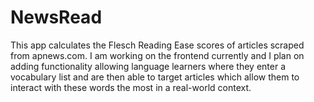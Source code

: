 # NewsRead
This app calculates the Flesch Reading Ease scores of articles scraped from apnews.com.
I am working on the frontend currently and I plan on adding functionality allowing language learners where they enter a vocabulary list and are then able to target articles which allow them to interact with these words the most in a real-world context.
